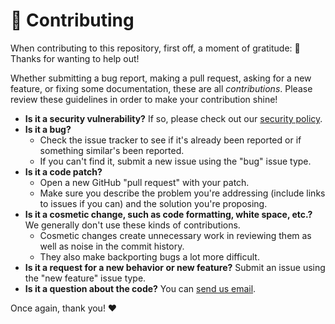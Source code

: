 # 👥 Contributing

When contributing to this repository, first off, a moment of gratitude: 🙏 Thanks for wanting to help out!

Whether submitting a bug report, making a pull request, asking for a new feature, or fixing some documentation, these are all _contributions_. Please review these guidelines in order to make your contribution shine!

-   **Is it a security vulnerability?** If so, please check out our [security policy](../SECURITY.md).
-   **Is it a bug?**
    -   Check the issue tracker to see if it's already been reported or if something similar's been reported.
    -   If you can't find it, submit a new issue using the "bug" issue type.
-   **Is it a code patch?**
    -   Open a new GitHub "pull request" with your patch.
    -   Make sure you describe the problem you're addressing (include links to issues if you can) and the solution you're proposing.
-   **Is it a cosmetic change, such as code formatting, white space, etc.?** We generally don't use these kinds of contributions.
    -   Cosmetic changes create unnecessary work in reviewing them as well as noise in the commit history.
    -   They also make backporting bugs a lot more difficult.
-   **Is it a request for a new behavior or new feature?** Submit an issue using the "new feature" issue type.
-   **Is it a question about the code?** You can [send us email](mailto:Jordan.Padams@jpl.nasa.gov).

Once again, thank you! ❤️
